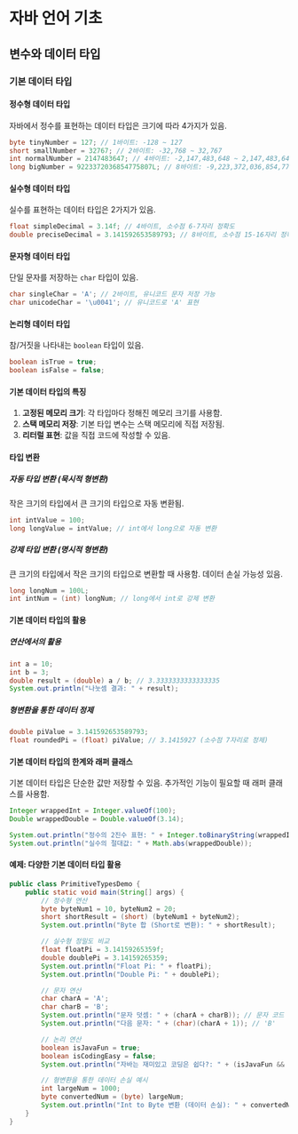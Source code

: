 # 자바 언어 기초

## 변수와 데이터 타입

### 기본 데이터 타입

#### 정수형 데이터 타입

자바에서 정수를 표현하는 데이터 타입은 크기에 따라 4가지가 있음.

```java
byte tinyNumber = 127; // 1바이트: -128 ~ 127
short smallNumber = 32767; // 2바이트: -32,768 ~ 32,767
int normalNumber = 2147483647; // 4바이트: -2,147,483,648 ~ 2,147,483,647
long bigNumber = 9223372036854775807L; // 8바이트: -9,223,372,036,854,775,808 ~ 9,223,372,036,854,775,807
```

#### 실수형 데이터 타입

실수를 표현하는 데이터 타입은 2가지가 있음.

```java
float simpleDecimal = 3.14f; // 4바이트, 소수점 6-7자리 정확도
double preciseDecimal = 3.141592653589793; // 8바이트, 소수점 15-16자리 정확도
```

#### 문자형 데이터 타입

단일 문자를 저장하는 `char` 타입이 있음.

```java
char singleChar = 'A'; // 2바이트, 유니코드 문자 저장 가능
char unicodeChar = '\u0041'; // 유니코드로 'A' 표현
```

#### 논리형 데이터 타입

참/거짓을 나타내는 `boolean` 타입이 있음.

```java
boolean isTrue = true;
boolean isFalse = false;
```

#### 기본 데이터 타입의 특징

1. **고정된 메모리 크기**: 각 타입마다 정해진 메모리 크기를 사용함.
2. **스택 메모리 저장**: 기본 타입 변수는 스택 메모리에 직접 저장됨.
3. **리터럴 표현**: 값을 직접 코드에 작성할 수 있음.

#### 타입 변환

##### 자동 타입 변환 (묵시적 형변환)

작은 크기의 타입에서 큰 크기의 타입으로 자동 변환됨.

```java
int intValue = 100;
long longValue = intValue; // int에서 long으로 자동 변환
```

##### 강제 타입 변환 (명시적 형변환)

큰 크기의 타입에서 작은 크기의 타입으로 변환할 때 사용함. 데이터 손실 가능성 있음.

```java
long longNum = 100L;
int intNum = (int) longNum; // long에서 int로 강제 변환
```

#### 기본 데이터 타입의 활용

##### 연산에서의 활용

```java
int a = 10;
int b = 3;
double result = (double) a / b; // 3.3333333333333335
System.out.println("나눗셈 결과: " + result);
```

##### 형변환을 통한 데이터 정제

```java
double piValue = 3.141592653589793;
float roundedPi = (float) piValue; // 3.1415927 (소수점 7자리로 정제)
```

#### 기본 데이터 타입의 한계와 래퍼 클래스

기본 데이터 타입은 단순한 값만 저장할 수 있음. 추가적인 기능이 필요할 때 래퍼 클래스를 사용함.

```java
Integer wrappedInt = Integer.valueOf(100);
Double wrappedDouble = Double.valueOf(3.14);

System.out.println("정수의 2진수 표현: " + Integer.toBinaryString(wrappedInt));
System.out.println("실수의 절대값: " + Math.abs(wrappedDouble));
```

#### 예제: 다양한 기본 데이터 타입 활용

```java
public class PrimitiveTypesDemo {
    public static void main(String[] args) {
        // 정수형 연산
        byte byteNum1 = 10, byteNum2 = 20;
        short shortResult = (short) (byteNum1 + byteNum2);
        System.out.println("Byte 합 (Short로 변환): " + shortResult);

        // 실수형 정밀도 비교
        float floatPi = 3.14159265359f;
        double doublePi = 3.14159265359;
        System.out.println("Float Pi: " + floatPi);
        System.out.println("Double Pi: " + doublePi);

        // 문자 연산
        char charA = 'A';
        char charB = 'B';
        System.out.println("문자 덧셈: " + (charA + charB)); // 문자 코드 값의 합
        System.out.println("다음 문자: " + (char)(charA + 1)); // 'B'

        // 논리 연산
        boolean isJavaFun = true;
        boolean isCodingEasy = false;
        System.out.println("자바는 재미있고 코딩은 쉽다?: " + (isJavaFun && isCodingEasy));

        // 형변환을 통한 데이터 손실 예시
        int largeNum = 1000;
        byte convertedNum = (byte) largeNum;
        System.out.println("Int to Byte 변환 (데이터 손실): " + convertedNum);
    }
}
```
